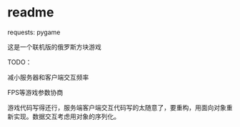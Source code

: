 # readme

requests: pygame

这是一个联机版的俄罗斯方块游戏


TODO：


减小服务器和客户端交互频率


FPS等游戏参数协商


游戏代码写得还行，服务端客户端交互代码写的太随意了，要重构，用面向对象重新实现。数据交互考虑用对象的序列化。
